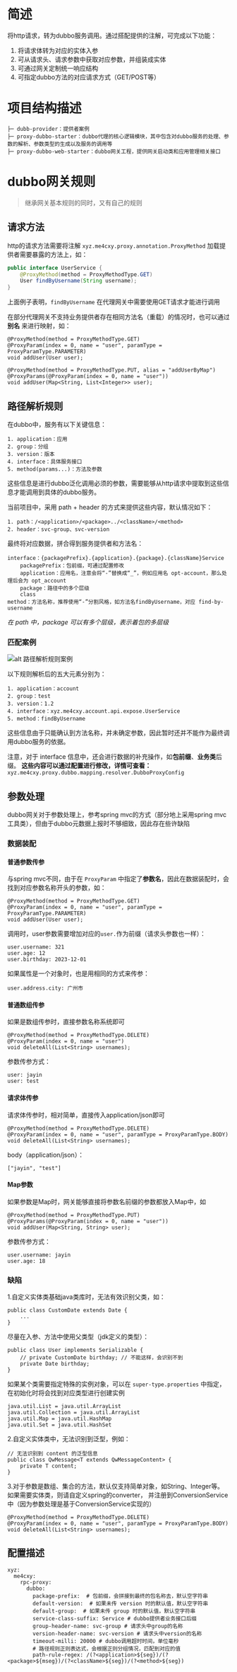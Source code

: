 # 简述
将http请求，转为dubbo服务调用。通过搭配提供的注解，可完成以下功能：
1. 将请求体转为对应的实体入参
2. 可从请求头、请求参数中获取对应参数，并组装成实体
3. 可通过网关定制统一响应结构
4. 可指定dubbo方法的对应请求方式（GET/POST等）

# 项目结构描述
```
├─ dubb-provider：提供者案例
├─ proxy-dubbo-starter：dubbo代理的核心逻辑模块，其中包含对dubbo服务的处理、参数的解析、参数类型的生成以及服务的调用等
├─ proxy-dubbo-web-starter：dubbo网关工程，提供网关启动类和应用管理相关接口
```

# dubbo网关规则
> 继承网关基本规则的同时，又有自己的规则

## 请求方法
http的请求方法需要将注解 `xyz.me4cxy.proxy.annotation.ProxyMethod` 加载提供者需要暴露的方法上，如：
```java
public interface UserService {
    @ProxyMethod(method = ProxyMethodType.GET)
    User findByUsername(String username);
}
```
上面例子表明，`findByUsername` 在代理网关中需要使用GET请求才能进行调用

在部分代理网关不支持业务提供者存在相同方法名（重载）的情况时，也可以通过 **别名** 来进行映射，如：
```
@ProxyMethod(method = ProxyMethodType.GET)
@ProxyParam(index = 0, name = "user", paramType = ProxyParamType.PARAMETER)
void addUser(User user);

@ProxyMethod(method = ProxyMethodType.PUT, alias = "addUserByMap")
@ProxyParams(@ProxyParam(index = 0, name = "user"))
void addUser(Map<String, List<Integer>> user);
```

## 路径解析规则
在dubbo中，服务有以下关键信息：
```
1. application：应用
2. group：分组
3. version：版本
4. interface：具体服务接口
5. method(params...)：方法及参数
```
这些信息是进行dubbo泛化调用必须的参数，需要能够从http请求中提取到这些信息才能调用到具体的dubbo服务。

当前项目中，采用 path + header 的方式来提供这些内容，默认情况如下：
```
1. path：/<application>/<package>../<className>/<method>
2. header：svc-group、svc-version
```

最终将对应数据，拼合得到服务提供者和方法名：
```
interface：{packagePrefix}.{application}.{package}.{className}Service
    packagePrefix：包前缀，可通过配置修改
    application：应用名，注意会将“-”替换成“_”，例如应用名 opt-account，那么处理后会为 opt_account
    package：路径中的多个层级
    class
method：方法名称，推荐使用“-”分割风格，如方法名findByUsername，对应 find-by-username
```

*在 path 中，package 可以有多个层级，表示着包的多层级*

### 匹配案例
![alt 路径解析规则案例](./images/path-resovler-example.png)

以下规则解析后的五大元素分别为：
```
1. application：account
2. group：test
3. version：1.2
4. interface：xyz.me4cxy.account.api.expose.UserService
5. method：findByUsername
```

这些信息由于只能确认到方法名称，并未确定参数，因此暂时还并不能作为最终调用dubbo服务的依据。

注意，对于 interface 信息中，还会进行数据的补充操作，如**包前缀**、**业务类**后缀。
**这些内容可以通过配置进行修改，详情可查看：**`xyz.me4cxy.proxy.dubbo.mapping.resolver.DubboProxyConfig`

## 参数处理
dubbo网关对于参数处理上，参考spring mvc的方式（部分地上采用spring mvc工具类），但由于dubbo元数据上报时不够细致，因此存在些许缺陷

### 数据装配
#### 普通参数传参
与spring mvc不同，由于在 `ProxyParam` 中指定了**参数名**，因此在数据装配时，会找到对应参数名称开头的参数，如：
```
@ProxyMethod(method = ProxyMethodType.GET)
@ProxyParam(index = 0, name = "user", paramType = ProxyParamType.PARAMETER)
void addUser(User user);
```
调用时，user参数需要增加对应的`user.`作为前缀（请求头参数也一样）：
```
user.username: 321
user.age: 12
user.birthday: 2023-12-01
```
如果属性是一个对象时，也是用相同的方式来传参：
```
user.address.city: 广州市
```

#### 普通数组传参
如果是数组传参时，直接参数名称系统即可
```
@ProxyMethod(method = ProxyMethodType.DELETE)
@ProxyParam(index = 0, name = "user")
void deleteAll(List<String> usernames);
```
参数传参方式：
```
user: jayin
user: test
```

#### 请求体传参
请求体传参时，相对简单，直接传入application/json即可
```
@ProxyMethod(method = ProxyMethodType.DELETE)
@ProxyParam(index = 0, name = "user", paramType = ProxyParamType.BODY)
void deleteAll(List<String> usernames);
```
body（application/json）：
```
["jayin", "test"]
```

#### Map参数
如果参数是Map时，网关能够直接将参数名前缀的参数都放入Map中，如
```
@ProxyMethod(method = ProxyMethodType.PUT)
@ProxyParams(@ProxyParam(index = 0, name = "user"))
void addUser(Map<String, String> user);
```
参数传参方式：
```
user.username: jayin
user.age: 18
```

### 缺陷
1.自定义实体类基础java类库时，无法有效识别父类，如：
```
public class CustomDate extends Date {
    ...
}
```
尽量在入参、方法中使用父类型（jdk定义的类型）：
```
public class User implements Serializable {
    // private CustomDate birthday; // 不能这样，会识别不到
    private Date birthday;
}
```
如果某个类需要指定特殊的实例对象，可以在 `super-type.properties` 中指定，在初始化时将会找到对应类型进行创建实例
```
java.util.List = java.util.ArrayList
java.util.Collection = java.util.ArrayList
java.util.Map = java.util.HashMap
java.util.Set = java.util.HashSet
```

2.自定义实体类中，无法识别到泛型，例如：
```
// 无法识别到 content 的泛型信息
public class QwMessage<T extends QwMessageContent> {
    private T content;
}
```

3.对于参数是数组、集合的方法，默认仅支持简单对象，如String、Integer等。如果需要实体类，则请自定义spring的converter，
并注册到ConversionService中（因为参数处理是基于ConversionService实现的）
```
@ProxyMethod(method = ProxyMethodType.DELETE)
@ProxyParam(index = 0, name = "user", paramType = ProxyParamType.BODY)
void deleteAll(List<String> usernames);
```

## 配置描述
```
xyz:
  me4cxy:
    rpc-proxy:
      dubbo:
        package-prefix:  # 包前缀，会拼接到最终的包名称去，默认空字符串
        default-version:  # 如果未传 version 时的默认值，默认空字符串
        default-group:  # 如果未传 group 时的默认值，默认空字符串
        service-class-suffix: Service # dubbo提供者业务接口后缀
        group-header-name: svc-group # 请求头中group的名称
        version-header-name: svc-version # 请求头中version的名称
        timeout-milli: 20000 # dubbo调用超时时间，单位毫秒
        # 路径规则正则表达式，会根据正则分组情况，匹配到对应的值
        path-rule-regex: /(?<application>${seg})/(?<package>${mseg})/(?<className>${seg})/(?<method>${seg})
```